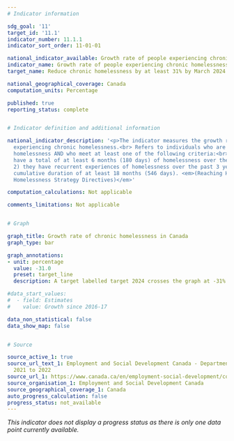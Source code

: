 ```yaml
---
# Indicator information

sdg_goal: '11'
target_id: '11.1'
indicator_number: 11.1.1
indicator_sort_order: 11-01-01

national_indicator_available: Growth rate of people experiencing chronic homelessness
indicator_name: Growth rate of people experiencing chronic homelessness
target_name: Reduce chronic homelessness by at least 31% by March 2024

national_geographical_coverage: Canada
computation_units: Percentage

published: true
reporting_status: complete


# Indicator definition and additional information

national_indicator_description: '<p>The indicator measures the growth rate of people
  experiencing chronic homelessness.<br> Refers to individuals who are currently experiencing
  homelessness AND who meet at least one of the following criteria:<br><br> 1) they
  have a total of at least 6 months (180 days) of homelessness over the past year;<br>
  2) they have recurrent experiences of homelessness over the past 3 years, with a
  cumulative duration of at least 18 months (546 days). <em>(Reaching Home: Canada’s
  Homelessness Strategy Directives)</em>'

computation_calculations: Not applicable

comments_limitations: Not applicable


# Graph

graph_title: Growth rate of chronic homelessness in Canada
graph_type: bar

graph_annotations:
- unit: percentage
  value: -31.0
  preset: target_line
  description: A target labelled target 2024 crosses the graph at -31%.

#data_start_values:
#  - field: Estimates
#    value: Growth since 2016-17

data_non_statistical: false
data_show_map: false


# Source

source_active_1: true
source_url_text_1: Employment and Social Development Canada - Departmental Plan for
  2021 to 2022
source_url_1: https://www.canada.ca/en/employment-social-development/corporate/reports/departmental-plan/2021-2022.html#h2.4-3.1
source_organisation_1: Employment and Social Development Canada
source_geographical_coverage_1: Canada
auto_progress_calculation: false
progress_status: not_available
---
```

<i>This indicator does not display a progress status as there is only one data point currently available.</i>